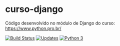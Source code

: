 # curso-django

Código desenvolvido no módulo de Django do curso: https://www.python.pro.br/

[![Build Status](https://travis-ci.com/alisonamerico/curso-django.svg?branch=master)](https://travis-ci.com/alisonamerico/curso-django)
[![Updates](https://pyup.io/repos/github/alisonamerico/curso-django/shield.svg)](https://pyup.io/repos/github/alisonamerico/curso-django/)
[![Python 3](https://pyup.io/repos/github/alisonamerico/curso-django/python-3-shield.svg)](https://pyup.io/repos/github/alisonamerico/curso-django/)
